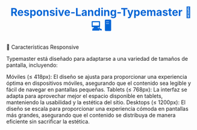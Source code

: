 <h1 align="center" style="color: #0366d6;">
   Responsive-Landing-Typemaster 📱 💻 🖥
</h1>


📱 Características Responsive

Typemaster está diseñado para adaptarse a una variedad de tamaños de pantalla, incluyendo:

Móviles (≤ 418px): El diseño se ajusta para proporcionar una experiencia óptima en dispositivos móviles, asegurando que el contenido sea legible y fácil de navegar en pantallas pequeñas.
Tablets (≤ 768px): La interfaz se adapta para aprovechar mejor el espacio disponible en tablets, manteniendo la usabilidad y la estética del sitio.
Desktops (≤ 1200px): El diseño se escala para proporcionar una experiencia cómoda en pantallas más grandes, asegurando que el contenido se distribuya de manera eficiente sin sacrificar la estética.
